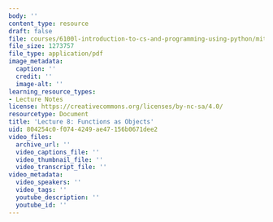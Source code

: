 ```yaml
---
body: ''
content_type: resource
draft: false
file: courses/6100l-introduction-to-cs-and-programming-using-python/mit6_100l_f22_lec08.pdf
file_size: 1273757
file_type: application/pdf
image_metadata:
  caption: ''
  credit: ''
  image-alt: ''
learning_resource_types:
- Lecture Notes
license: https://creativecommons.org/licenses/by-nc-sa/4.0/
resourcetype: Document
title: 'Lecture 8: Functions as Objects'
uid: 804254c0-f074-4249-ae47-156b0671dee2
video_files:
  archive_url: ''
  video_captions_file: ''
  video_thumbnail_file: ''
  video_transcript_file: ''
video_metadata:
  video_speakers: ''
  video_tags: ''
  youtube_description: ''
  youtube_id: ''
---
```

